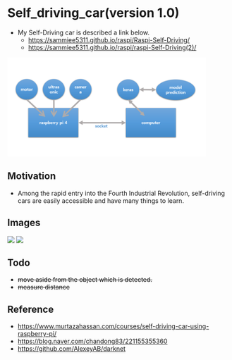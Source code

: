 # Self_driving_car(version 1.0) 
+ My Self-Driving car is described a link below.
  + https://sammiee5311.github.io/raspi/Raspi-Self-Driving/
  + https://sammiee5311.github.io/raspi/raspi-Self-Driving(2)/
 
<p float="center"> <img src="https://github.com/sammiee5311/raspberry_pi/blob/master/self_driving_car/images/system.png" width="450" heights="405" />
  
## Motivation
+ Among the rapid entry into the Fourth Industrial Revolution, self-driving cars are easily accessible and have many things to learn.

## Images
<p float="left">
  <img src="https://github.com/sammiee5311/raspberry_pi/blob/master/self_driving_car/images/car.gif" width="450" heights="405" />
  <img src="https://github.com/sammiee5311/raspberry_pi/blob/master/self_driving_car/images/object_detection.gif" width="450" heights="405" /> 
</p>

## Todo
+ ~~move aside from the object which is detected.~~
+ ~~measure distance~~

## Reference
+ https://www.murtazahassan.com/courses/self-driving-car-using-raspberry-pi/
+ https://blog.naver.com/chandong83/221155355360
+ https://github.com/AlexeyAB/darknet

